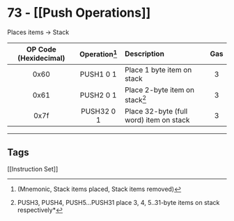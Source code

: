 # 73 - [[Push Operations]]


Places items -> Stack 

| OP Code (Hexidecimal) | Operation[^1]  | Description                             | Gas |
|:---------------------:|:-------------:|:--------------------------------------- |:---:|
|         0x60          |   PUSH1 0 1   | Place 1 byte item on stack              |  3  |
|         0x61          |   PUSH2 0 1   | Place 2-byte item on stack[^2]          |  3  |
|         0x7f          |  PUSH32 0 1   | Place 32-byte (full word) item on stack |  3  |

[^1]: (Mnemonic, Stack items placed, Stack items removed)
[^2]: PUSH3, PUSH4, PUSH5…PUSH31 place 3, 4, 5..31-byte items on stack respectively*

___
## Tags
[[Instruction Set]]
